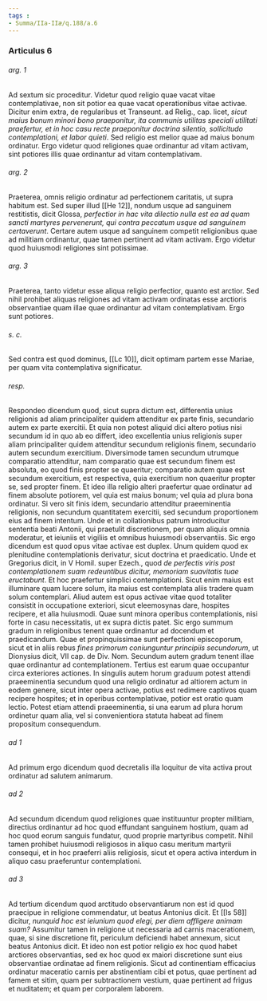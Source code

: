 ```yaml
---
tags : 
- Summa/IIa-IIæ/q.188/a.6
---
```


### Articulus 6

###### arg. 1
Ad sextum sic proceditur. Videtur quod religio quae vacat vitae contemplativae, non sit potior ea quae vacat operationibus vitae activae. Dicitur enim extra, de regularibus et Transeunt. ad Relig., cap. licet, *sicut maius bonum minori bono praeponitur, ita communis utilitas speciali utilitati praefertur, et in hoc casu recte praeponitur doctrina silentio, sollicitudo contemplationi, et labor quieti*. Sed religio est melior quae ad maius bonum ordinatur. Ergo videtur quod religiones quae ordinantur ad vitam activam, sint potiores illis quae ordinantur ad vitam contemplativam.

###### arg. 2
Praeterea, omnis religio ordinatur ad perfectionem caritatis, ut supra habitum est. Sed super illud [[He 12]], nondum usque ad sanguinem restitistis, dicit Glossa, *perfectior in hac vita dilectio nulla est ea ad quam sancti martyres pervenerunt, qui contra peccatum usque ad sanguinem certaverunt*. Certare autem usque ad sanguinem competit religionibus quae ad militiam ordinantur, quae tamen pertinent ad vitam activam. Ergo videtur quod huiusmodi religiones sint potissimae.

###### arg. 3
Praeterea, tanto videtur esse aliqua religio perfectior, quanto est arctior. Sed nihil prohibet aliquas religiones ad vitam activam ordinatas esse arctioris observantiae quam illae quae ordinantur ad vitam contemplativam. Ergo sunt potiores.

###### s. c.
Sed contra est quod dominus, [[Lc 10]], dicit optimam partem esse Mariae, per quam vita contemplativa significatur.

###### resp.
Respondeo dicendum quod, sicut supra dictum est, differentia unius religionis ad aliam principaliter quidem attenditur ex parte finis, secundario autem ex parte exercitii. Et quia non potest aliquid dici altero potius nisi secundum id in quo ab eo differt, ideo excellentia unius religionis super aliam principaliter quidem attenditur secundum religionis finem, secundario autem secundum exercitium. Diversimode tamen secundum utrumque comparatio attenditur, nam comparatio quae est secundum finem est absoluta, eo quod finis propter se quaeritur; comparatio autem quae est secundum exercitium, est respectiva, quia exercitium non quaeritur propter se, sed propter finem. Et ideo illa religio alteri praefertur quae ordinatur ad finem absolute potiorem, vel quia est maius bonum; vel quia ad plura bona ordinatur. Si vero sit finis idem, secundario attenditur praeeminentia religionis, non secundum quantitatem exercitii, sed secundum proportionem eius ad finem intentum. Unde et in collationibus patrum introducitur sententia beati Antonii, qui praetulit discretionem, per quam aliquis omnia moderatur, et ieiuniis et vigiliis et omnibus huiusmodi observantiis. Sic ergo dicendum est quod opus vitae activae est duplex. Unum quidem quod ex plenitudine contemplationis derivatur, sicut doctrina et praedicatio. Unde et Gregorius dicit, in V Homil. super Ezech., quod *de perfectis viris post contemplationem suam redeuntibus dicitur, memoriam suavitatis tuae eructabunt*. Et hoc praefertur simplici contemplationi. Sicut enim maius est illuminare quam lucere solum, ita maius est contemplata aliis tradere quam solum contemplari. Aliud autem est opus activae vitae quod totaliter consistit in occupatione exteriori, sicut eleemosynas dare, hospites recipere, et alia huiusmodi. Quae sunt minora operibus contemplationis, nisi forte in casu necessitatis, ut ex supra dictis patet. Sic ergo summum gradum in religionibus tenent quae ordinantur ad docendum et praedicandum. Quae et propinquissimae sunt perfectioni episcoporum, sicut et in aliis rebus *fines primorum coniunguntur principiis secundorum*, ut Dionysius dicit, VII cap. de Div. Nom. Secundum autem gradum tenent illae quae ordinantur ad contemplationem. Tertius est earum quae occupantur circa exteriores actiones. In singulis autem horum graduum potest attendi praeeminentia secundum quod una religio ordinatur ad altiorem actum in eodem genere, sicut inter opera activae, potius est redimere captivos quam recipere hospites; et in operibus contemplativae, potior est oratio quam lectio. Potest etiam attendi praeeminentia, si una earum ad plura horum ordinetur quam alia, vel si convenientiora statuta habeat ad finem propositum consequendum.

###### ad 1
Ad primum ergo dicendum quod decretalis illa loquitur de vita activa prout ordinatur ad salutem animarum.

###### ad 2
Ad secundum dicendum quod religiones quae instituuntur propter militiam, directius ordinantur ad hoc quod effundant sanguinem hostium, quam ad hoc quod eorum sanguis fundatur, quod proprie martyribus competit. Nihil tamen prohibet huiusmodi religiosos in aliquo casu meritum martyrii consequi, et in hoc praeferri aliis religiosis, sicut et opera activa interdum in aliquo casu praeferuntur contemplationi.

###### ad 3
Ad tertium dicendum quod arctitudo observantiarum non est id quod praecipue in religione commendatur, ut beatus Antonius dicit. Et [[Is 58]] dicitur, *nunquid hoc est ieiunium quod elegi, per diem affligere animam suam?* Assumitur tamen in religione ut necessaria ad carnis macerationem, quae, si sine discretione fit, periculum deficiendi habet annexum, sicut beatus Antonius dicit. Et ideo non est potior religio ex hoc quod habet arctiores observantias, sed ex hoc quod ex maiori discretione sunt eius observantiae ordinatae ad finem religionis. Sicut ad continentiam efficacius ordinatur maceratio carnis per abstinentiam cibi et potus, quae pertinent ad famem et sitim, quam per subtractionem vestium, quae pertinent ad frigus et nuditatem; et quam per corporalem laborem.

